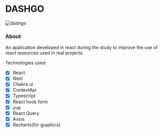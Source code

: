 # DASHGO

<img src="https://i.ibb.co/ZVFVMHK/dashgo.png" alt="dashgo">

### About

An application developed in react during the study to improve the use of react resources used in real projects.

Technologies used:
- [x] React
- [x] Next
- [x] Chakra ui
- [x] ContextApi
- [x] Typescript
- [x] React hook form
- [x] yup
- [x] React Query
- [x] Axios
- [x] Recharts(for graphics)
